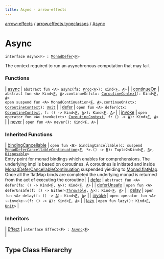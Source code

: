 ```yaml
---
title: Async - arrow-effects
---
```


[arrow-effects](../../index.html) / [arrow.effects.typeclasses](../index.html) / [Async](./index.html)

# Async

`interface Async<F> : `[`MonadDefer`](../-monad-defer/index.html)`<`[`F`](index.html#F)`>`



The context required to run an asynchronous computation that may fail.

### Functions

| [async](async.html) | `abstract fun <A> async(fa: `[`Proc`](../-proc.html)`<`[`A`](async.html#A)`>): Kind<`[`F`](index.html#F)`, `[`A`](async.html#A)`>` |
| [continueOn](continue-on.html) | `abstract fun <A> Kind<`[`F`](index.html#F)`, `[`A`](continue-on.html#A)`>.continueOn(ctx: `[`CoroutineContext`](https://kotlinlang.org/api/latest/jvm/stdlib/kotlin.coroutines/-coroutine-context/index.html)`): Kind<`[`F`](index.html#F)`, `[`A`](continue-on.html#A)`>`<br>`open suspend fun <A> MonadContinuation<`[`F`](index.html#F)`, `[`A`](continue-on.html#A)`>.continueOn(ctx: `[`CoroutineContext`](https://kotlinlang.org/api/latest/jvm/stdlib/kotlin.coroutines/-coroutine-context/index.html)`): `[`Unit`](https://kotlinlang.org/api/latest/jvm/stdlib/kotlin/-unit/index.html) |
| [defer](defer.html) | `open fun <A> defer(ctx: `[`CoroutineContext`](https://kotlinlang.org/api/latest/jvm/stdlib/kotlin.coroutines/-coroutine-context/index.html)`, f: () -> Kind<`[`F`](index.html#F)`, `[`A`](defer.html#A)`>): Kind<`[`F`](index.html#F)`, `[`A`](defer.html#A)`>` |
| [invoke](invoke.html) | `open operator fun <A> invoke(ctx: `[`CoroutineContext`](https://kotlinlang.org/api/latest/jvm/stdlib/kotlin.coroutines/-coroutine-context/index.html)`, f: () -> `[`A`](invoke.html#A)`): Kind<`[`F`](index.html#F)`, `[`A`](invoke.html#A)`>` |
| [never](never.html) | `open fun <A> never(): Kind<`[`F`](index.html#F)`, `[`A`](never.html#A)`>` |

### Inherited Functions

| [bindingCancellable](../-monad-defer/binding-cancellable.html) | `open fun <B> bindingCancellable(c: suspend `[`MonadDeferCancellableContinuation`](../-monad-defer-cancellable-continuation/index.html)`<`[`F`](../-monad-defer/index.html#F)`, *>.() -> `[`B`](../-monad-defer/binding-cancellable.html#B)`): Tuple2<Kind<`[`F`](../-monad-defer/index.html#F)`, `[`B`](../-monad-defer/binding-cancellable.html#B)`>, `[`Disposable`](../-disposable.html)`>`<br>Entry point for monad bindings which enables for comprehensions. The underlying impl is based on coroutines. A coroutines is initiated and inside [MonadDeferCancellableContinuation](../-monad-defer-cancellable-continuation/index.html) suspended yielding to [Monad.flatMap](#). Once all the flatMap binds are completed the underlying monad is returned from the act of executing the coroutine |
| [defer](../-monad-defer/defer.html) | `abstract fun <A> defer(fa: () -> Kind<`[`F`](../-monad-defer/index.html#F)`, `[`A`](../-monad-defer/defer.html#A)`>): Kind<`[`F`](../-monad-defer/index.html#F)`, `[`A`](../-monad-defer/defer.html#A)`>` |
| [deferUnsafe](../-monad-defer/defer-unsafe.html) | `open fun <A> deferUnsafe(f: () -> Either<`[`Throwable`](https://kotlinlang.org/api/latest/jvm/stdlib/kotlin/-throwable/index.html)`, `[`A`](../-monad-defer/defer-unsafe.html#A)`>): Kind<`[`F`](../-monad-defer/index.html#F)`, `[`A`](../-monad-defer/defer-unsafe.html#A)`>` |
| [delay](../-monad-defer/delay.html) | `open fun <A> delay(f: () -> `[`A`](../-monad-defer/delay.html#A)`): Kind<`[`F`](../-monad-defer/index.html#F)`, `[`A`](../-monad-defer/delay.html#A)`>` |
| [invoke](../-monad-defer/invoke.html) | `open operator fun <A> ~~invoke~~(f: () -> `[`A`](../-monad-defer/invoke.html#A)`): Kind<`[`F`](../-monad-defer/index.html#F)`, `[`A`](../-monad-defer/invoke.html#A)`>` |
| [lazy](../-monad-defer/lazy.html) | `open fun lazy(): Kind<`[`F`](../-monad-defer/index.html#F)`, `[`Unit`](https://kotlinlang.org/api/latest/jvm/stdlib/kotlin/-unit/index.html)`>` |

### Inheritors

| [Effect](../-effect/index.html) | `interface Effect<F> : `[`Async`](./index.html)`<`[`F`](../-effect/index.html#F)`>`<br> |




## Type Class Hierarchy

<canvas id="arrow.effects.typeclasses-hierarchy-diagram"></canvas>
<script>
  drawNomNomlDiagram('arrow.effects.typeclasses-hierarchy-diagram', 'arrow.effects.typeclasses-diagram.nomnol')
</script>

